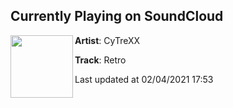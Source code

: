 ## Currently Playing on SoundCloud

[<img align="left" width="100" src="https://i1.sndcdn.com/artworks-9FN3FKfiuA0UbCzk-oH9PIw-t50x50.jpg">](https://soundcloud.com/cytrexx/retro)

**Artist**: CyTreXX 

**Track**: Retro

Last updated at 02/04/2021 17:53

